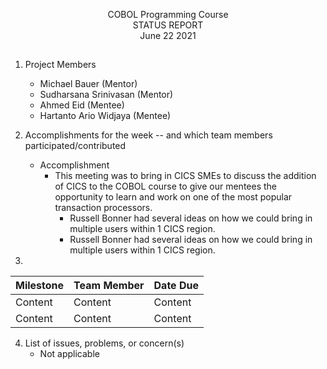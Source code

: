 <p align=center> COBOL Programming Course <br>
  STATUS REPORT <br>
  June 22 2021

##

1. Project Members
    * Michael Bauer (Mentor)
    * Sudharsana Srinivasan (Mentor)
    * Ahmed Eid (Mentee)
    * Hartanto Ario Widjaya (Mentee)

2. Accomplishments for the week -- and which team members participated/contributed
    * Accomplishment
        - This meeting was to bring in CICS SMEs to discuss the addition of CICS to the COBOL course to give our mentees the opportunity to learn and work on one of the most popular transaction processors.
            - Russell Bonner had several ideas on how we could bring in multiple users within 1 CICS region.
            - Russell Bonner had several ideas on how we could bring in multiple users within 1 CICS region.


3.
Milestone | Team Member | Date Due
| :--- | :--- | :---
Content   | Content  | Content
Content   | Content  | Content

4. List of issues, problems, or concern(s)
    * Not applicable
